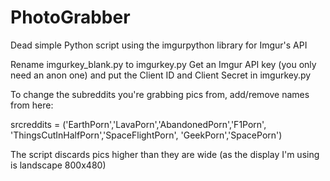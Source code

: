 # PhotoGrabber

Dead simple Python script using the imgurpython library for Imgur's API

Rename imgurkey_blank.py to imgurkey.py
Get an Imgur API key (you only need an anon one) and put the Client ID and Client Secret in imgurkey.py

To change the subreddits you're grabbing pics from, add/remove names from here:

srcreddits = ('EarthPorn','LavaPorn','AbandonedPorn','F1Porn',
                'ThingsCutInHalfPorn','SpaceFlightPorn', 'GeekPorn','SpacePorn')

The script discards pics higher than they are wide (as the display I'm using is landscape 800x480)
